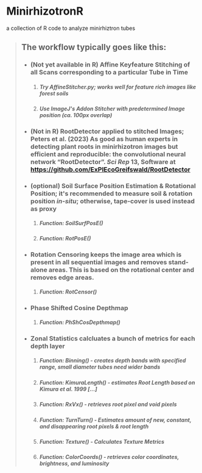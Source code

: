 # MinirhizotronR
a collection of R code to analyze minirhiztron tubes

> ## The workflow typically goes like this:
> *  ### (Not yet available in R) Affine Keyfeature Stitching of all Scans corresponding to a particular Tube in Time
>     1) ##### Try AffineStitcher.py; works well for feature rich images like forest soils
>     2) ##### Use ImageJ's Addon Stitcher with predetermined Image position (ca. 100px overlap)
> *  ### (Not in R) RootDetector applied to stitched Images;  Peters et al. (2023) As good as human experts in detecting plant roots in minirhizotron images but efficient and reproducible: the convolutional neural network “RootDetector”. *Sci Rep* **13**, Software at https://github.com/ExPlEcoGreifswald/RootDetector
> *  ### (optional) Soil Surface Position Estimation & Rotational Position; it's recommended to measure soil & rotation position *in-situ*; otherwise, tape-cover is used instead as proxy 
>     1) ##### Function: SoilSurfPosE()
>     2) ##### Function: RotPosE()
> *  ### Rotation Censoring keeps the image area which is present in all sequential images and removes stand-alone areas. This is based on the rotational center and removes edge areas.
>     1) ##### Function: RotCensor()
> *  ### Phase Shifted Cosine Depthmap
>     1) ##### Function: PhShCosDepthmap()
>  * ### Zonal Statistics calcluates a bunch of metrics for each depth layer
>     1) ##### Function: Binning() - creates depth bands with specified range, small diameter tubes need wider bands 
>     2) ##### Function: KimuraLength() - estimates Root Length based on Kimura et al. 1999 [...]
>     3) ##### Function: RxVx() - retrieves root pixel and void pixels
>     4) ##### Function: TurnTurn() - Estimates amount of new, constant, and disappearing root pixels & root length
>     5) ##### Function: Texture() - Calculates Texture Metrics
>     6) ##### Function: ColorCoords() - retrieves color coordinates, brightness, and luminosity
>       




